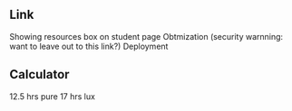 ## Link
Showing resources box on student page
Obtmization (security warnning: want to leave out to this link?)
Deployment

## Calculator
12.5 hrs pure
17 hrs lux
